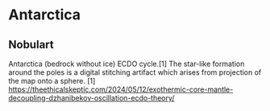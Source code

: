 # Antarctica

## Nobulart

Antarctica (bedrock without ice) ECDO cycle.[1] The star-like formation around the poles is a digital stitching artifact which arises from projection of the map onto a sphere.
[1] https://theethicalskeptic.com/2024/05/12/exothermic-core-mantle-decoupling-dzhanibekov-oscillation-ecdo-theory/